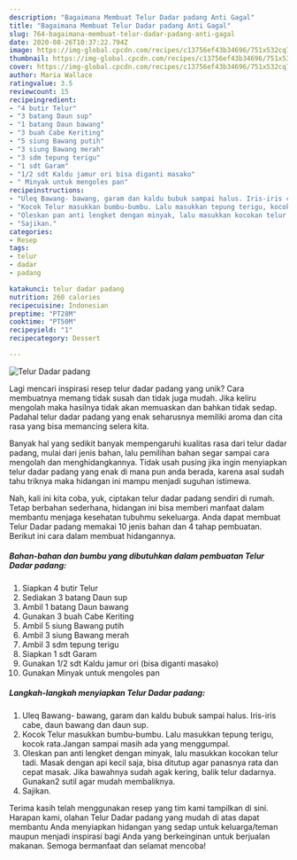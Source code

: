 ```yaml
---
description: "Bagaimana Membuat Telur Dadar padang Anti Gagal"
title: "Bagaimana Membuat Telur Dadar padang Anti Gagal"
slug: 764-bagaimana-membuat-telur-dadar-padang-anti-gagal
date: 2020-08-26T10:37:22.794Z
image: https://img-global.cpcdn.com/recipes/c13756ef43b34696/751x532cq70/telur-dadar-padang-foto-resep-utama.jpg
thumbnail: https://img-global.cpcdn.com/recipes/c13756ef43b34696/751x532cq70/telur-dadar-padang-foto-resep-utama.jpg
cover: https://img-global.cpcdn.com/recipes/c13756ef43b34696/751x532cq70/telur-dadar-padang-foto-resep-utama.jpg
author: Maria Wallace
ratingvalue: 3.5
reviewcount: 15
recipeingredient:
- "4 butir Telur"
- "3 batang Daun sup"
- "1 batang Daun bawang"
- "3 buah Cabe Keriting"
- "5 siung Bawang putih"
- "3 siung Bawang merah"
- "3 sdm tepung terigu"
- "1 sdt Garam"
- "1/2 sdt Kaldu jamur ori bisa diganti masako"
- " Minyak untuk mengoles pan"
recipeinstructions:
- "Uleq Bawang- bawang, garam dan kaldu bubuk sampai halus. Iris-iris cabe, daun bawang dan daun sup."
- "Kocok Telur masukkan bumbu-bumbu. Lalu masukkan tepung terigu, kocok rata.Jangan sampai masih ada yang menggumpal."
- "Oleskan pan anti lengket dengan minyak, lalu masukkan kocokan telur tadi. Masak dengan api kecil saja, bisa ditutup agar panasnya rata dan cepat masak. Jika bawahnya sudah agak kering, balik telur dadarnya. Gunakan2 sutil agar mudah membaliknya."
- "Sajikan."
categories:
- Resep
tags:
- telur
- dadar
- padang

katakunci: telur dadar padang 
nutrition: 260 calories
recipecuisine: Indonesian
preptime: "PT28M"
cooktime: "PT50M"
recipeyield: "1"
recipecategory: Dessert

---
```



![Telur Dadar padang](https://img-global.cpcdn.com/recipes/c13756ef43b34696/751x532cq70/telur-dadar-padang-foto-resep-utama.jpg)

Lagi mencari inspirasi resep telur dadar padang yang unik? Cara membuatnya memang tidak susah dan tidak juga mudah. Jika keliru mengolah maka hasilnya tidak akan memuaskan dan bahkan tidak sedap. Padahal telur dadar padang yang enak seharusnya memiliki aroma dan cita rasa yang bisa memancing selera kita.



Banyak hal yang sedikit banyak mempengaruhi kualitas rasa dari telur dadar padang, mulai dari jenis bahan, lalu pemilihan bahan segar sampai cara mengolah dan menghidangkannya. Tidak usah pusing jika ingin menyiapkan telur dadar padang yang enak di mana pun anda berada, karena asal sudah tahu triknya maka hidangan ini mampu menjadi suguhan istimewa.


Nah, kali ini kita coba, yuk, ciptakan telur dadar padang sendiri di rumah. Tetap berbahan sederhana, hidangan ini bisa memberi manfaat dalam membantu menjaga kesehatan tubuhmu sekeluarga. Anda dapat membuat Telur Dadar padang memakai 10 jenis bahan dan 4 tahap pembuatan. Berikut ini cara dalam membuat hidangannya.

<!--inarticleads1-->

##### Bahan-bahan dan bumbu yang dibutuhkan dalam pembuatan Telur Dadar padang:

1. Siapkan 4 butir Telur
1. Sediakan 3 batang Daun sup
1. Ambil 1 batang Daun bawang
1. Gunakan 3 buah Cabe Keriting
1. Ambil 5 siung Bawang putih
1. Ambil 3 siung Bawang merah
1. Ambil 3 sdm tepung terigu
1. Siapkan 1 sdt Garam
1. Gunakan 1/2 sdt Kaldu jamur ori (bisa diganti masako)
1. Gunakan  Minyak untuk mengoles pan




<!--inarticleads2-->

##### Langkah-langkah menyiapkan Telur Dadar padang:

1. Uleq Bawang- bawang, garam dan kaldu bubuk sampai halus. Iris-iris cabe, daun bawang dan daun sup.
1. Kocok Telur masukkan bumbu-bumbu. Lalu masukkan tepung terigu, kocok rata.Jangan sampai masih ada yang menggumpal.
1. Oleskan pan anti lengket dengan minyak, lalu masukkan kocokan telur tadi. Masak dengan api kecil saja, bisa ditutup agar panasnya rata dan cepat masak. Jika bawahnya sudah agak kering, balik telur dadarnya. Gunakan2 sutil agar mudah membaliknya.
1. Sajikan.




Terima kasih telah menggunakan resep yang tim kami tampilkan di sini. Harapan kami, olahan Telur Dadar padang yang mudah di atas dapat membantu Anda menyiapkan hidangan yang sedap untuk keluarga/teman maupun menjadi inspirasi bagi Anda yang berkeinginan untuk berjualan makanan. Semoga bermanfaat dan selamat mencoba!
